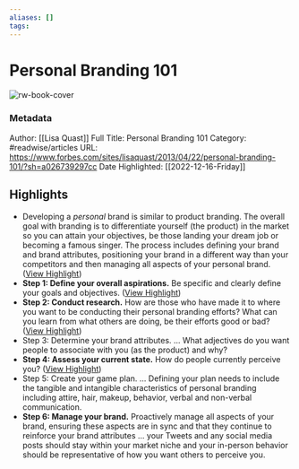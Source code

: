```yaml
---
aliases: []
tags:
---
```

# Personal Branding 101

![rw-book-cover](https://imageio.forbes.com/specials-images/imageserve/5f04b950ae27f70006309b43/0x0.jpg?format=jpg&crop=4288,2414,x0,y210,safe&width=1200)
### Metadata
Author: [[Lisa Quast]]
Full Title: Personal Branding 101
Category: #readwise/articles
URL: https://www.forbes.com/sites/lisaquast/2013/04/22/personal-branding-101/?sh=a026739297cc
Date Highlighted: [[2022-12-16-Friday]]

## Highlights
- Developing a *personal* brand is similar to product branding. The overall goal with branding is to differentiate yourself (the product) in the market so you can attain your objectives, be those landing your dream job or becoming a famous singer. The process includes defining your brand and brand attributes, positioning your brand in a different way than your competitors and then managing all aspects of your personal brand. ([View Highlight](https://read.readwise.io/read/01gme7cntt9n7jezt9h5f1b39f))
- **Step 1: Define your overall aspirations.** Be specific and clearly define your goals and objectives. ([View Highlight](https://read.readwise.io/read/01gme7dvp2g59hfpnzxa914j5e))
- **Step 2: Conduct research.** How are those who have made it to where you want to be conducting their personal branding efforts? What can you learn from what others are doing, be their efforts good or bad? ([View Highlight](https://read.readwise.io/read/01gme7edtf5qvrx2px26t4hn3d))
- Step 3: Determine your brand attributes. ... What adjectives do you want people to associate with you (as the product) and why?
- **Step 4: Assess your current state.** How do people currently perceive you? ([View Highlight](https://read.readwise.io/read/01gme7g9mtyj0yyt1cvyjxhdeq))
- Step 5: Create your game plan. ... Defining your plan needs to include the tangible and intangible characteristics of personal branding including attire, hair, makeup, behavior, verbal and non-verbal communication.
- **Step 6: Manage your brand.** Proactively manage all aspects of your brand, ensuring these aspects are in sync and that they continue to reinforce your brand attributes ... your Tweets and any social media posts should stay within your market niche and your in-person behavior should be representative of how you want others to perceive you.
